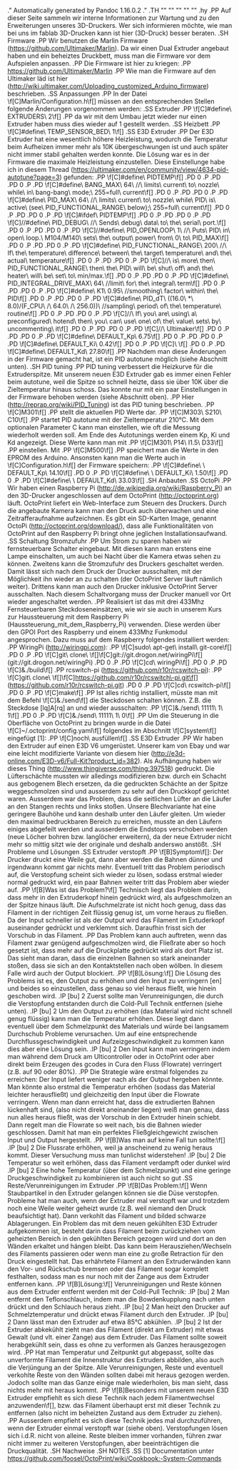 .\" Automatically generated by Pandoc 1.16.0.2
.\"
.TH "" "" "" "" ""
.hy
.PP
Auf dieser Seite sammeln wir interne Informationen zur Wartung und zu
den Erweiterungen unseres 3D\-Druckers.
Wer sich informieren möchte, wie man bei uns im fablab 3D\-Drucken kann
ist hier (3D-Druck) besser beraten.
.SH Firmware
.PP
Wir benutzen die Marlin Firmware (https://github.com/Ultimaker/Marlin).
Da wir einen Dual Extruder angebaut haben und ein beheiztes Druckbett,
muss man die Firmware vor dem Aufspielen anpassen.
.PP
Die Firmware ist hier zu kriegen:
.PP
<https://github.com/Ultimaker/Marlin>
.PP
Wie man die Firmware auf den Ultimaker läd ist
hier (http://wiki.ultimaker.com/Uploading_customized_Arduino_firmware)
beschrieben.
.SS Anpassungen
.PP
In der Datei \f[C]Marlin/Configuration.h\f[] müssen an den
entsprechenden Stellen folgende Änderungen vorgenommen werden:
.SS Extruder
.PP
\f[C]#define\ EXTRUDERS\ 2\f[]
.PP
da wir mit dem Umbau jetzt wieder nur einen Extruder haben muss dies
wieder auf 1 gestellt werden.
.SS Heizbett
.PP
\f[C]#define\ TEMP_SENSOR_BED\ 1\f[]
.SS E3D Extruder
.PP
Der E3D Extruder hat eine wesentlich höhere Heizleistung, wodurch die
Temperatur beim Aufheizen immer mehr als 10K übergeschwungen ist und
auch später nicht immer stabil gehalten werden konnte.
Die Lösung war es in der Firmware die maximale Heizleistung
einzustellen.
Diese Einstellunge habe ich in diesem
Thread (https://ultimaker.com/en/community/view/4634-pid-autotune?page=3)
gefunden:
.PP
\f[C]#define\ PIDTEMP\f[]
.PD 0
.P
.PD
.PD 0
.P
.PD
\f[C]#define\ BANG_MAX\ 64\ //\ limits\ current\ to\ nozzle\ while\ in\ bang\-bang\ mode;\ 255=full\ current\f[]
.PD 0
.P
.PD
.PD 0
.P
.PD
\f[C]#define\ PID_MAX\ 64\ //\ limits\ current\ to\ nozzle\ while\ PID\ is\ active\ (see\ PID_FUNCTIONAL_RANGE\ below);\ 255=full\ current\f[]
.PD 0
.P
.PD
.PD 0
.P
.PD
\f[C]#ifdef\ PIDTEMP\f[]
.PD 0
.P
.PD
.PD 0
.P
.PD
\f[C]//#define\ PID_DEBUG\ //\ Sends\ debug\ data\ to\ the\ serial\ port.\f[]
.PD 0
.P
.PD
.PD 0
.P
.PD
\f[C]//#define\ PID_OPENLOOP\ 1\ //\ Puts\ PID\ in\ open\ loop.\ M104/M140\ sets\ the\ output\ power\ from\ 0\ to\ PID_MAX\f[]
.PD 0
.P
.PD
.PD 0
.P
.PD
\f[C]#define\ PID_FUNCTIONAL_RANGE\ 200\ //\ If\ the\ temperature\ difference\ between\ the\ target\ temperature\ and\ the\ actual\ temperature\f[]
.PD 0
.P
.PD
.PD 0
.P
.PD
\f[C]//\ is\ more\ then\ PID_FUNCTIONAL_RANGE\ then\ the\ PID\ will\ be\ shut\ off\ and\ the\ heater\ will\ be\ set\ to\ min/max.\f[]
.PD 0
.P
.PD
.PD 0
.P
.PD
\f[C]#define\ PID_INTEGRAL_DRIVE_MAX\ 64\ //limit\ for\ the\ integral\ term\f[]
.PD 0
.P
.PD
.PD 0
.P
.PD
\f[C]#define\ K1\ 0.95\ //smoothing\ factor\ within\ the\ PID\f[]
.PD 0
.P
.PD
.PD 0
.P
.PD
\f[C]#define\ PID_dT\ ((16.0\ *\ 8.0)/(F_CPU\ /\ 64.0\ /\ 256.0))\ //sampling\ period\ of\ the\ temperature\ routine\f[]
.PD 0
.P
.PD
.PD 0
.P
.PD
\f[C]//\ If\ you\ are\ using\ a\ preconfigured\ hotend\ then\ you\ can\ use\ one\ of\ the\ value\ sets\ by\ uncommenting\ it\f[]
.PD 0
.P
.PD
.PD 0
.P
.PD
\f[C]//\ Ultimaker\f[]
.PD 0
.P
.PD
.PD 0
.P
.PD
\f[C]#define\ DEFAULT_Kp\ 6.75\f[]
.PD 0
.P
.PD
.PD 0
.P
.PD
\f[C]#define\ DEFAULT_Ki\ 0.42\f[]
.PD 0
.P
.PD
\f[C]\ \f[]
.PD 0
.P
.PD
\f[C]#define\ DEFAULT_Kd\ 27.80\f[]
.PP
Nachdem man diese Änderungen in der Firmware gemacht hat, ist ein PID
autotune möglich (siehe Abschnitt unten).
.SH PID tuning
.PP
PID tuning verbessert die Heizkurve für die Extruderspitze.
Mit unserem neuen E3D Extruder gab es immer einen Fehler beim autotune,
weil die Spitze so schnell heizte, dass sie über 10K über die
Zieltemperatur hinaus schoss.
Das konnte nur mit ein paar Einstellungen in der Firmware behoben werden
(siehe Abschnitt oben).
.PP
Hier (http://reprap.org/wiki/PID_Tuning) ist das PID tuning beschrieben.
.PP
\f[C]M301\f[]
.PP
stellt die aktuellen PID Werte dar.
.PP
\f[C]M303\ S210\ C10\f[]
.PP
startet PID autotune mit der Zieltemperatur 210°C.
Mit dem optionalen Parameter C kann man einstellen, wie oft die Messung
wiederholt werden soll.
Am Ende des Autotunings werden einem Kp, Ki und Kd angezeigt.
Diese Werte kann man mit
.PP
\f[C]M301\ P14\ I1.5\ D33\f[]
.PP
einstellen.
Mit
.PP
\f[C]M500\f[]
.PP
speichert man die Werte in den EPROM des Arduino.
Ansonsten kann man die Werte auch in \f[C]Configuration.h\f[] der
Firmware speichern:
.PP
\f[C]#define\ \ DEFAULT_Kp\ 14.10\f[]
.PD 0
.P
.PD
\f[C]#define\ \ DEFAULT_Ki\ 1.50\f[]
.PD 0
.P
.PD
\f[C]#define\ \ DEFAULT_Kd\ 33.03\f[]
.SH Anbauten
.SS OctoPi
.PP
Wir haben einen Raspberry Pi (http://de.wikipedia.org/wiki/Raspberry_Pi)
an den 3D\-Drucker angeschlossen auf dem
OctoPrint (http://octoprint.org) läuft.
OctoPrint liefert ein Web\-Interface zum Steuern des Druckers.
Durch die angebaute Kamera kann man den Druck auch überwachen und eine
Zeitrafferaufnahme aufzeichnen.
Es gibt ein SD\-Karten Image, genannt
OctoPi (http://octoprint.org/download/), dass alle Funktionalitäten von
OctoPrint auf den Raspberry Pi bringt ohne jeglichen
Installationsaufwand.
.SS Schaltung Stromzufuhr
.PP
Um Strom zu sparen haben wir fernsteuerbare Schalter eingebaut.
Mit diesen kann man erstens eine Lampe einschalten, um auch bei Nacht
über die Kamera etwas sehen zu können.
Zweitens kann die Stromzufuhr des Druckers geschaltet werden.
Damit lässt sich nach dem Druck der Drucker ausschalten, mit der
Möglichkeit ihn wieder an zu schalten (der OctoPrint Server läuft
nämlich weiter).
Drittens kann man auch den Drucker inklusive OctoPrint Server
ausschalten.
Nach diesem Schaltvorgang muss der Drucker manuell vor Ort wieder
angeschaltet werden.
.PP
Realisiert ist das mit drei 433Mhz Fernsteuerbaren Steckdoseneinsätzen,
wie wir sie auch in unserem Kurs zur Haussteuerung mit dem Raspberry
Pi (Haussteuerung_mit_dem_Raspberry_Pi) verwenden.
Diese werden über den GPOI Port des Raspberry und einem 433Mhz Funkmodul
angesprochen.
Dazu muss auf dem Raspberry folgendes installiert werden:
.PP
WiringPi (http://wiringpi.com):
.PP
\f[C]sudo\ apt\-get\ install\ git\-core\f[]
.PD 0
.P
.PD
\f[C]git\ clone\ \f[]\f[C]git://git.drogon.net/wiringPi\f[] (git://git.drogon.net/wiringPi)
.PD 0
.P
.PD
\f[C]cd\ wiringPi\f[]
.PD 0
.P
.PD
\f[C]\&./build\f[]
.PP
rcswitch\-pi (https://github.com/r10r/rcswitch-pi):
.PP
\f[C]git\ clone\ \f[]\f[C]https://github.com/r10r/rcswitch\-pi.git\f[] (https://github.com/r10r/rcswitch-pi.git)
.PD 0
.P
.PD
\f[C]cd\ rcswitch\-pi\f[]
.PD 0
.P
.PD
\f[C]make\f[]
.PP
Ist alles richtig installiert, müsste man mit dem Befehl
\f[C]\&./send\f[] die Steckdosen schalten können.
Z.B.
die Steckdose \[lq]A\[rq] an und wieder ausschalten:
.PP
\f[C]\&./send\ 11111\ 1\ 1\f[]
.PD 0
.P
.PD
\f[C]\&./send\ 11111\ 1\ 0\f[]
.PP
Um die Steuerung in die Oberfläche von OctoPrint zu bringen wurde in die
Datei \f[C]~/.octoprint/config.yaml\f[] folgendes im Abschnitt
\f[C]system\f[] eingefügt [1]:
.PP
\f[C]noch\ ausfüllen\f[]
.SS E3D Extruder
.PP
Wir haben den Extruder auf einen E3D V6 umgerüstet.
Unserer kam von Ebay und war eine leicht modifizierte Variante von
diesem hier (http://e3d-online.com/E3D-v6/Full-Kit?product_id=382).
Als Aufhängung haben wir dieses
Thing (http://www.thingiverse.com/thing:397518) gedruckt.
Die Lüfterschächte mussten wir alledings modifizieren bzw.
durch ein Schacht aus gebogenem Blech ersetzen, da die gedruckten
Schächte an der Spitze weggeschmolzen sind und ausserdem zu sehr auf den
Druckkopf gerichtet waren.
Ausserdem war das Problem, dass die seitlichen Lüfter an die Läufer an
den Stangen rechts und links stoßen.
Unsere Blechvariante hat eine geringere Bauhöhe und kann deshalb unter
den Läufer gleiten.
Um wieder den maximal bedruckbaren Bereich zu erreichen, musste an den
Läufern einiges abgefeilt werden und ausserdem die Endstops verschoben
werden (neue Löcher bohren bzw.
langlöcher erweitern), da der neue Extruder nicht mehr so mittig sitzt
wie der originale und deshalb anderswo anstößt.
.SH Probleme und Lösungen
.SS Extruder verstopft
.PP
\f[B]Symptom\f[]: Der Drucker druckt eine Weile gut, dann aber werden
die Bahnen dünner und irgendwann kommt gar nichts mehr.
Eventuell tritt das Problem periodisch auf, die Verstopfung scheint sich
wieder zu lösen, sodass erstmal wieder normal gedruckt wird, ein paar
Bahnen weiter tritt das Problem aber wieder auf.
.PP
\f[B]Was ist das Problem?\f[] Technisch liegt das Problem darin, dass
mehr in den Extruderkopf hinein gedrückt wird, als aufgeschmolzen an der
Spitze hinaus läuft.
Die Aufschmelzrate ist nicht hoch genug, dass das Filament in der
richtigen Zeit flüssig genug ist, um vorne heraus zu fließen.
Da der Input schneller ist als der Output wird das Filament im
Extuderkopf auseinander gedrückt und verklemmt sich.
Daraufhin frisst sich der Vorschub in das Filament.
.PP
Das Problem kann auch auftreten, wenn das Filament zwar genügend
aufgeschmolzen wird, die Fließrate aber so hoch gesetzt ist, dass mehr
auf die Druckplatte gedrückt wird als dort Platz ist.
Das sieht man daran, dass die einzelnen Bahnen so stark aneinander
stoßen, dass sie sich an den Kontaktstellen nach oben wölben.
In diesem Falle wird auch der Output blockiert.
.PP
\f[B]Lösung:\f[] Die Lösung des Problems ist es, den Output zu erhöhen
und den Input zu verringern \[en] und beides so einzustellen, dass genau
so viel heraus fließt, wie hinein geschoben wird.
.IP \[bu] 2
Zuerst sollte man Verunreinigungen, die durch die Verstopfung entstanden
durch die Cold\-Pull Technik entfernen (siehe unten).
.IP \[bu] 2
Um den Output zu erhöhen (das Material wird nicht schnell genug flüssig)
kann man die Temperatur erhöhen.
Diese liegt dann eventuell über dem Schmelzpunkt des Materials und würde
bei langsamem Durchschub Probleme verursachen.
Um auf eine entsprechende Durchflussgeschwindigkeit und
Aufzeizgeschwindigkeit zu kommen kann dies aber eine Lösung sein.
.IP \[bu] 2
Den Input kann man verringern indem man während dem Druck am
Ulticontroller oder in OctoPrint oder aber direkt beim Erzeugen des
gcodes in Cura den Fluss (Flowrate) verringert (z.B.
auf 90 oder 80%).
.PP
Die Strategie wäre erstmal folgendes zu erreichen: Der Input liefert
weniger nach als der Output hergeben könnte.
Man könnte also erstmal die Temperatur erhöhen (sodass das Material
leichter herausfließt) und gleichzeitig den Input über die Flowrate
verringern.
Wenn man dann erreicht hat, dass die extrudierten Bahnen lückenhaft
sind, (also nicht direkt aneinander liegen) weiß man genau, dass nun
alles heraus fließt, was der Vorschub in den Extruder hinein schiebt.
Dann regelt man die Flowrate so weit nach, bis die Bahnen wieder
geschlossen.
Damit hat man ein perfektes Fließgleichgewicht zwischen Input und Output
hergestellt.
.PP
\f[B]Was man auf keine Fall tun sollte:\f[]
.IP \[bu] 2
Die Flussrate erhöhen, weil ja anscheinend zu wenig heraus kommt.
Dieser Versuchung muss man tunlichst widerstehen!
.IP \[bu] 2
Die Temperatur so weit erhöhen, dass das Filament verdampft oder dunkel
wird
.IP \[bu] 2
Eine hohe Temperatur (über dem Schmelzpunkt) und eine geringe
Druckgeschwindigkeit zu kombinieren ist auch nicht so gut
.SS Reste/Verunreinigungen im Extruder
.PP
\f[B]Das Problem:\f[] Wenn Staubpartikel in den Extruder gelangen können
sie die Düse verstopfen.
Probleme hat man auch, wenn der Extruder mal verstopft war und trotzdem
noch eine Weile weiter geheizt wurde (z.B.
weil niemand den Druck beaufsichtigt hat).
Dann verkohlt das Filament und bilded schwarze Ablagerungen.
Ein Problem das mit dem neuen gekühlten E3D Extruder aufgekommen ist,
besteht darin dass Filament beim zurückziehen vom geheizten Bereich in
den gekühlten Bereich gezogen wird und dort an den Wänden erkaltet und
hängen bleibt.
Das kann beim Herausziehen/Wechseln des Filaments passieren oder wenn
man eine zu große Retraction für den Druck eingestellt hat.
Das erhährtete Filament an den Extruderwänden kann den Vor\- und
Rückschub bremsen oder das Filament sogar komplett festhalten, sodass
man es nur noch mit der Zange aus dem Extruder entfernen kann.
.PP
\f[B]Lösung:\f[] Verunreinigungen und Reste können aus dem Extruder
entfernt werden mit der Cold\-Pull Technik:
.IP \[bu] 2
Man entfernt den Teflonschlauch, indem man die Bowdenkupplung nach unten
drückt und den Schlauch heraus zieht.
.IP \[bu] 2
Man heizt den Drucker auf Schmelztemperatur und drückt etwas Filament
durch den Extruder.
.IP \[bu] 2
Dann lässt man den Extruder auf etwa 85°C abkühlen.
.IP \[bu] 2
Ist der Extruder abkekühlt zieht man das Filament (direkt am Extruder)
mit etwas Gewalt (und vlt.
einer Zange) aus dem Extruder.
Das Filament sollte soweit herabgekühlt sein, dass es ohne zu verformen
als Ganzes herausgezogen wird.
.PP
Hat man Temperatur und Zeitpunkt gut abgepasst, sollte das unverformte
Filament die Innenstruktur des Extruders abbilden, also auch die
Verjüngung an der Spitze.
Alle Verunreinigungen, Reste und eventuell verkohlte Reste von den
Wänden sollten dabei mit heraus gezogen werden.
Jodoch sollte man das Ganze einige male wiederholen, bis man sieht, dass
nichts mehr mit heraus kommt.
.PP
\f[B]Besonders mit unserem neuen E3D Extruder empfiehlt es sich diese
Technik nach jedem Filamentwechsel anzuwenden\f[], bzw.
das Filament überhaupt erst mit dieser Technik zu entfernen (also nicht
im beheizten Zustand aus dem Extruder zu ziehen).
.PP
Ausserdem empfieht es sich diese Technik jedes mal durchzuführen, wenn
der Extruder einmal verstopft war (siehe oben).
Verstopfungen lösen sich i.d.R.
nicht von alleine.
Reste bleiben immer vorhanden, führen zwar nicht immer zu weiteren
Verstopfungen, aber beeinträchtigen die Druckqualität.
.SH Nachweise
.SH NOTES
.SS [1]
Documentation unter
<https://github.com/foosel/OctoPrint/wiki/Cookbook:-System-Commands>
